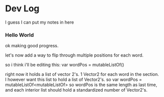
# Dev Log

I guess I can put my notes in here
### Hello World

ok
making good progress.

let's now add a way to flip through multiple positions for each word.

so i think i'll be editing this:
var wordPos = mutableListOf<Vector2>()

right now it holds a list of vector 2's.
1 Vector2 for each word in the section.
I however want this list to hold a list of Vector2's.
so
var wordPos = mutableListOf<mutableListOf<Vector2>>
so wordPos is the same length as last time,
and each interior list should hold a standardized number of Vector2's.